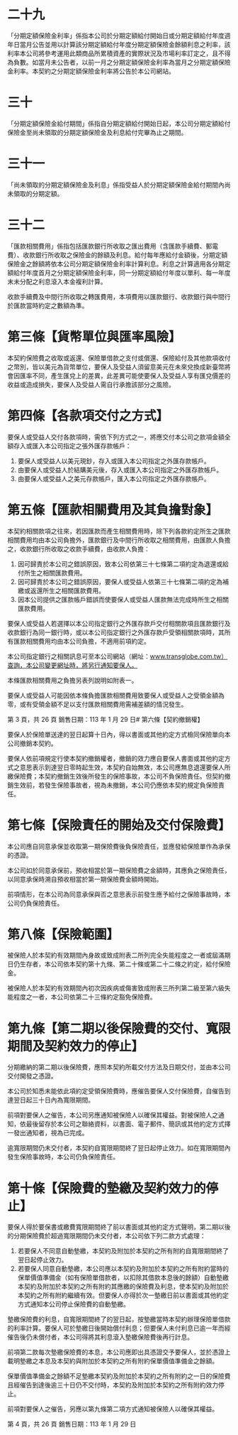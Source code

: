 # 二十九

「分期定額保險金利率」係指本公司於分期定額給付開始日或分期定額給付年度週年日當月公告並用以計算該分期定額給付年度分期定額保險金餘額利息之利率，該利率本公司將參考運用此類商品所累積資產的實際狀況及市場利率訂定之，且不得為負數。如當月未公告者，以前一月之分期定額保險金利率為當月之分期定額保險金利率。本契約之分期定額保險金利率將公告於本公司網站。

# 三十

「分期定額保險金給付期間」係指自分期定額給付開始日起，本公司分期定額給付保險金至尚未領取的分期定額保險金及利息給付完畢為止之期間。

# 三十一

「尚未領取的分期定額保險金及利息」係指受益人於分期定額保險金給付期間內尚未領取的分期定額。

# 三十二

「匯款相關費用」係指包括匯款銀行所收取之匯出費用（含匯款手續費、郵電費）、收款銀行所收取之保險金的餘額及利息。給付每年應給付金額後，分期定額保險金之餘額將依本公司分期定額保險金利率計算利息。利息之計算適用各分期定額給付年度首月之分期定額保險金利率，同一分期定額給付年度以單利、每一年度末未分配之利息滾入本金複利計算。

收款手續費及中間行所收取之轉匯費用，本項費用以匯款銀行、收款銀行與中間行於匯款當時約定之數額為準。

# 第三條【貨幣單位與匯率風險】

本契約保險費之收取或返還、保險單借款之支付或償還、保險給付及其他款項收付之幣別，皆以美元為貨幣單位，要保人及受益人須留意美元在未來兌換成新臺幣將會因匯率不同，產生匯兌上的差異，此差異可能使要保人及受益人享有匯兌價差的收益或造成損失，要保人及受益人需自行承擔該部分之風險。

# 第四條【各款項交付之方式】

要保人或受益人交付各款項時，需依下列方式之一，將應交付本公司之款項金額全額存入或匯入本公司指定之張外匯存款帳戶：

1. 要保人或受益人以美元現鈔，存入或匯入本公司指定之外匯存款帳戶。
2. 由要保人或受益人於結購美元後，存入或匯入本公司指定之外匯存款帳戶。
3. 由要保人或受益人之美元存款帳戶，匯入本公司指定之外匯存款帳戶。

# 第五條【匯款相關費用及其負擔對象】

本契約相關款項之往來，若因匯款而產生相關費用時，除下列各款約定所生之匯款相關費用均由本公司負擔外，匯款銀行及中間行所收取之相關費用，由匯款人負擔之，收款銀行所收取之收款手續費，由收款人負擔：

1. 因可歸責於本公司之錯誤原因，致本公司依第三十七條第二項約定為退還或給付所生之相關匯款費用。
2. 因可歸責於本公司之錯誤原因，要保人或受益人依第三十七條第二項約定為補繳或返還所生之相關匯款費用。
3. 因本公司提供之匯款帳戶錯誤而使要保人或受益人匯款無法完成時所生之相關匯款費用。

要保人或受益人若選擇以本公司指定銀行之外匯存款戶交付相關款項且匯款銀行及收款銀行為同一銀行時，或以本公司指定銀行之外匯存款戶受領相關款項時，其所有匯款相關費用均由本公司負擔，不適用前項約定。

本公司指定銀行之相關訊息可至本公司網站（網址：www.transglobe.com.tw）查詢，本公司變更網址時，將另行通知要保人。

本條匯款相關費用之負擔另表列說明如附表一。

要保人或受益人可能因依本條負擔匯款相關費用致要保人或受益人之受領金額為零，或有受領金額不足以支付匯款相關費用需補差額的情況發生。

第 3 頁，共 26 頁 銷售日期：113 年 1 月 29 日# 第六條【契約撤銷權】

要保人於保險單送達的翌日起算十日內，得以書面或其他約定方式檢同保險單向本公司撤銷本契約。

要保人依前項規定行使本契約撤銷權者，撤銷的效力應自要保人書面或其他約定方式之意思表示到達翌日零時起生效，本契約自始無效，本公司應無息退還要保人所繳保險費；本契約撤銷生效後所發生的保險事故，本公司不負保險責任。但契約撤銷生效前，若發生保險事故者，視為未撤銷，本公司仍應依本契約規定負保險責任。

# 第七條【保險責任的開始及交付保險費】

本公司應自同意承保並收取第一期保險費後負保險責任，並應發給保險單作為承保的憑證。

本公司如於同意承保前，預收相當於第一期保險費之金額時，其應負之保險責任，以同意承保時溯自預收相當於第一期保險費金額時開始。

前項情形，在本公司為同意承保與否之意思表示前發生應予給付之保險事故時，本公司仍負保險責任。

# 第八條【保險範圍】

被保險人於本契約有效期間內身故或致成附表二所列完全失能程度之一者或屆滿期日仍生存者，本公司依本契約第十九條、第二十條或第二十二條之約定，給付保險金。

被保險人於本契約有效期間內初次因疾病或傷害致成附表三所列第二級至第六級失能程度之一者，本公司依第二十三條約定豁免保險費。

# 第九條【第二期以後保險費的交付、寬限期間及契約效力的停止】

分期繳納的第二期以後保險費，應照本契約所載交付方法及日期交付，並由本公司交付開發之憑證。

本公司於知悉未能依此項約定受領保險費時，應催告要保人交付保險費，自催告到達翌日起三十日內為寬限期間。

前項對要保人之催告，本公司另應通知被保險人以確保其權益。對被保險人之通知，依最後留存於本公司之聯絡資料，以書面、電子郵件、簡訊或其他約定方式擇一發出通知者，視為已完成。

逾寬限期間仍未交付者，本契約自寬限期間終了翌日起停止效力。如在寬限期間內發生保險事故時，本公司仍負保險責任。

# 第十條【保險費的墊繳及契約效力的停止】

要保人得於要保書或繳費寬限期間終了前以書面或其他約定方式聲明，第二期以後的分期保險費於超過寬限期間仍未交付者，本公司依下列二款方式處理：

1. 若要保人不同意自動墊繳，本契約及附加於本契約之所有附約自寬限期間終了翌日起停止效力。
2. 若要保人同意自動墊繳，本公司應以本契約及附加於本契約之所有附約當時的保單價值準備金（如有保險單借款者，以扣除其借款本息後的餘額）自動墊繳本契約及附加於本契約之所有附約其應繳的保險費及利息，使本契約及附加於本契約之所有附約繼續有效。但要保人亦得於次一墊繳日前以書面或其他約定方式通知本公司停止保險費的自動墊繳。

墊繳保險費的利息，自寬限期間終了的翌日起，按墊繳當時本契約辦理保險單借款的利率計算。要保人可於墊繳日後開始償付利息；但要保人未付利息已逾一年而經催告後仍未償付者，本公司得將其利息滾入墊繳保險費後再行計息。

前項第二款每次墊繳保險費的本息，本公司應即出具憑證交予要保人，並於憑證上載明墊繳之本息及本契約與附加於本契約之所有附約保單價值準備金之餘額。

保單價值準備金之餘額不足墊繳本契約及附加於本契約之所有附約之一日的保險費且經催告到達後逾三十日仍不交付時，本契約及附加於本契約之所有附約效力停止。

前項對要保人之催告，另應以第九條第二項方式通知被保險人以確保其權益。

第 4 頁，共 26 頁 銷售日期：113 年 1 月 29 日